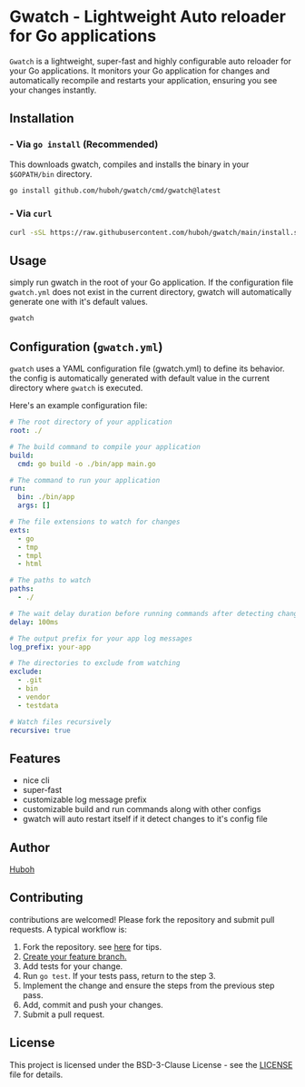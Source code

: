 # Gwatch - Lightweight Auto reloader for Go applications

`Gwatch` is a lightweight, super-fast and highly configurable auto reloader for your Go applications. It monitors your Go application for changes and automatically recompile and restarts your application, ensuring you see your changes instantly.

## Installation

### - Via `go install` (Recommended)

This downloads gwatch, compiles and installs the binary in your `$GOPATH/bin` directory.

```bash
go install github.com/huboh/gwatch/cmd/gwatch@latest
```

### - Via `curl`

```bash
curl -sSL https://raw.githubusercontent.com/huboh/gwatch/main/install.sh | sh
```

## Usage

simply run gwatch in the root of your Go application. If the configuration file `gwatch.yml` does not exist in the current directory, gwatch will automatically generate one with it's default values.

```bash
gwatch
```

## Configuration (`gwatch.yml`)

`gwatch` uses a YAML configuration file (gwatch.yml) to define its behavior. the config is automatically generated with default value in the current directory where `gwatch` is executed.

Here's an example configuration file:

```yaml
# The root directory of your application
root: ./

# The build command to compile your application
build:
  cmd: go build -o ./bin/app main.go

# The command to run your application
run:
  bin: ./bin/app
  args: []

# The file extensions to watch for changes
exts:
  - go
  - tmp
  - tmpl
  - html

# The paths to watch
paths:
  - ./

# The wait delay duration before running commands after detecting changes
delay: 100ms

# The output prefix for your app log messages
log_prefix: your-app

# The directories to exclude from watching
exclude:
  - .git
  - bin
  - vendor
  - testdata

# Watch files recursively
recursive: true
```

## Features

- nice cli
- super-fast
- customizable log message prefix
- customizable build and run commands along with other configs
- gwatch will auto restart itself if it detect changes to it's config file

## Author

[Huboh](https://huboh.vercel.app/)

## Contributing

contributions are welcomed! Please fork the repository and submit pull requests. A typical workflow is:

1. Fork the repository. see [here](http://blog.campoy.cat/2014/03/github-and-go-forking-pull-requests-and.html) for tips.
2. [Create your feature branch.](http://learn.github.com/p/branching.html)
3. Add tests for your change.
4. Run `go test`. If your tests pass, return to the step 3.
5. Implement the change and ensure the steps from the previous step pass.
6. Add, commit and push your changes.
7. Submit a pull request.

## License

This project is licensed under the BSD-3-Clause License - see the [LICENSE](https://github.com/huboh/gwatch/blob/main/LICENCE) file for details.
